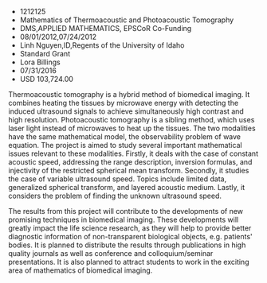 
* 1212125
* Mathematics of Thermoacoustic and Photoacoustic Tomography
* DMS,APPLIED MATHEMATICS, EPSCoR Co-Funding
* 08/01/2012,07/24/2012
* Linh Nguyen,ID,Regents of the University of Idaho
* Standard Grant
* Lora Billings
* 07/31/2016
* USD 103,724.00

Thermoacoustic tomography is a hybrid method of biomedical imaging. It combines
heating the tissues by microwave energy with detecting the induced ultrasound
signals to achieve simultaneously high contrast and high resolution.
Photoacoustic tomography is a sibling method, which uses laser light instead of
microwaves to heat up the tissues. The two modalities have the same mathematical
model, the observability problem of wave equation. The project is aimed to study
several important mathematical issues relevant to these modalities. Firstly, it
deals with the case of constant acoustic speed, addressing the range
description, inversion formulas, and injectivity of the restricted spherical
mean transform. Secondly, it studies the case of variable ultrasound speed.
Topics include limited data, generalized spherical transform, and layered
acoustic medium. Lastly, it considers the problem of finding the unknown
ultrasound speed.

The results from this project will contribute to the developments of new
promising techniques in biomedical imaging. These developments will greatly
impact the life science research, as they will help to provide better diagnostic
information of non-transparent biological objects, e.g. patients' bodies. It is
planned to distribute the results through publications in high quality journals
as well as conference and colloquium/seminar presentations. It is also planned
to attract students to work in the exciting area of mathematics of biomedical
imaging.
